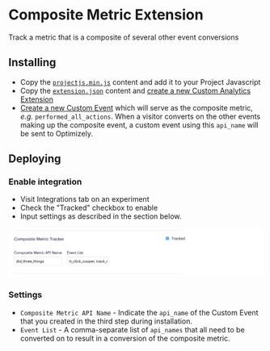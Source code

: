 # Composite Metric Extension
Track a metric that is a composite of several other event conversions

## Installing 
* Copy the [`projectjs.min.js`](https://github.com/cooperreid-optimizely/composite-metric-extension/blob/master/projectjs.min.js) content and add it to your Project Javascript
* Copy the [`extension.json`](https://github.com/cooperreid-optimizely/composite-metric-extension/blob/master/extension.json) content and [create a new Custom Analytics Extension](https://help.optimizely.com/Integrate_Other_Platforms/Custom_analytics_integrations_in_Optimizely_X#Create_as_JSON)
* [Create a new Custom Event](https://help.optimizely.com/Build_Campaigns_and_Experiments/Custom_events_in_Optimizely_X#Create_a_new_custom_event) which will serve as the composite metric, _e.g._ `performed_all_actions`. When a visitor converts on the other events making up the composite event, a custom event using this `api_name` will be sent to Optimizely.

## Deploying

### Enable integration
* Visit Integrations tab on an experiment
* Check the "Tracked" checkbox to enable
* Input settings as described in the section below.

![test image size](/img/enable-integration.png)

### Settings
* `Composite Metric API Name` - Indicate the `api_name` of the Custom Event that you created in the third step during installation.
* `Event List` - A comma-separate list of `api_names` that all need to be converted on to result in a conversion of the composite metric.
